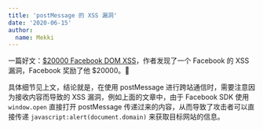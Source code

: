 ```yaml
---
title: 'postMessage 的 XSS 漏洞'
date: '2020-06-15'
author:
  name: Mekki
---
```


一篇好文：[$20000 Facebook DOM XSS](https://vinothkumar.me/20000-facebook-dom-xss/)，作者发现了一个 Facebook 的 XSS 漏洞，Facebook 奖励了他 $20000。🤑

具体细节见上文，结论就是，在使用 postMessage 进行跨站通信时，需要注意因为接收内容而导致的 XSS 漏洞，例如上面的文章中，由于 Facebook SDK 使用 `window.open` 直接打开 postMessage 传递过来的内容，从而导致了攻击者可以直接传递 `javascript:alert(document.domain)` 来获取目标网站的信息。